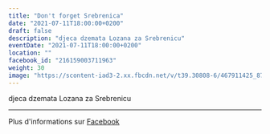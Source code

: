 ```yaml
---
title: "Don't forget Srebrenica"
date: "2021-07-11T18:00:00+0200"
draft: false
description: "djeca dzemata Lozana za Srebrenicu"
eventDate: "2021-07-11T18:00:00+0200"
location: ""
facebook_id: "216159003711963"
weight: 30
image: "https://scontent-iad3-2.xx.fbcdn.net/v/t39.30808-6/467911425_8702124949883247_8451066247417132989_n.jpg?_nc_cat=103&ccb=1-7&_nc_sid=9e60e4&_nc_ohc=J3wNHvhYAWEQ7kNvwGlfO-f&_nc_oc=AdlktT0uHJuPTIJkTOccOmBUVzzhc0KiJaBtopMP523Rhjk10eDyDUdnstcGOha5Dlg&_nc_zt=23&_nc_ht=scontent-iad3-2.xx&edm=ABTKTjYEAAAA&_nc_gid=WyewJa_162RaIPZ7YRU26Q&oh=00_AfFQE687u-vyuA9oXFtjlxuC5mFBx1LnsveZGIeZ32xy2Q&oe=680F5F19"
---
```


djeca dzemata Lozana za Srebrenicu

---

Plus d'informations sur [Facebook](https://facebook.com/events/216159003711963)